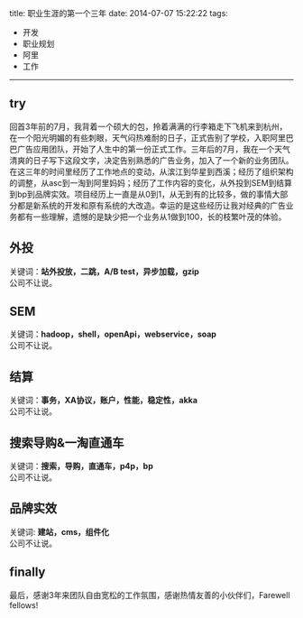 title: 职业生涯的第一个三年 
date: 2014-07-07 15:22:22
tags: 
- 开发
- 职业规划 
- 阿里 
- 工作

---

## try
回首3年前的7月，我背着一个硕大的包，拎着满满的行李箱走下飞机来到杭州，在一个阳光明媚的有些刺眼，天气闷热难耐的日子，正式告别了学校，入职阿里巴巴广告应用团队，开始了人生中的第一份正式工作。三年后的7月，我在一个天气清爽的日子写下这段文字，决定告别熟悉的广告业务，加入了一个新的业务团队。  
在这三年的时间里经历了工作地点的变动，从滨江到华星到西溪；经历了组织架构的调整，从asc到一淘到阿里妈妈；经历了工作内容的变化，从外投到SEM到结算到bp到品牌实效。项目经历上一直是从0到1，从无到有的比较多，做的事情大部分都是新系统的开发和原有系统的大改造。幸运的是这些经历让我对经典的广告业务都有一些理解，遗憾的是缺少把一个业务从1做到100，长的枝繁叶茂的体验。  
## 外投
关键词：**站外投放，二跳，A/B test，异步加载，gzip**  
公司不让说。 
 
## SEM
关键词：**hadoop，shell，openApi，webservice，soap**  
公司不让说。  

## 结算
关键词：**事务，XA协议，账户，性能，稳定性，akka**  
公司不让说。  

## 搜索导购&一淘直通车
关键词：**搜索，导购，直通车，p4p，bp**  
公司不让说。  

## 品牌实效
关键词: **建站，cms，组件化**  
公司不让说。 
 	
## finally
最后，感谢3年来团队自由宽松的工作氛围，感谢热情友善的小伙伴们，Farewell fellows!
